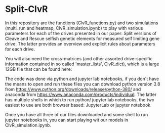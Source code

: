 # Split-ClvR

In this repository are the functions (ClvR_functions.py) and two simulations (multi_run and heatmap, ClvR_simulation.ipynb) to play with various parameters for each of the drives presented in our paper: Split versions of Cleave and Rescue selfish genetic elements for measured self limiting gene drive. The latter provides an overview and explicit rules about parameters for each drive.

You will also need the cross-matrices (and other assorted drive-specific information contained in so called 'master_lists', ClvR_dict), which is a large 12GB file that can be found here: 

The code was done via python and jupyter lab notebooks, if you don't have the means to open and run these files you can download python version 3.8 from https://www.python.org/downloads/release/python-380/ and anaconda from https://www.anaconda.com/products/individual. The latter has multiple shells in which to run python/ jupyter lab notebooks, the two easiest to use are both browser based: JupyterLab or jupyter notebook.

Once you have all three of our files downloaded and some shell to run jupyter notebooks in, you can start playing wit our models in ClvR_simulation.ipynb.